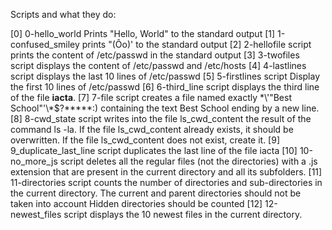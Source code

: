 Scripts and what they do: 

[0] 0-hello_world Prints "Hello, World" to the standard output
[1] 1-confused_smiley prints "(Ôo)'    to the standard output
[2] 2-hellofile script prints the content of /etc/passwd in the standard output
[3] 3-twofiles script displays the content of /etc/passwd and /etc/hosts
[4] 4-lastlines script displays the last 10 lines of /etc/passwd
[5] 5-firstlines script Display the first 10 lines of /etc/passwd
[6] 6-third_line script displays the third line of the file **iacta**.
[7] 7-file script creates a file named exactly \*\\'"Best School"\'\\*$\?\*\*\*\*\*:) containing the text Best School ending by a new line.
[8] 8-cwd_state script writes into the file ls_cwd_content the result of the command ls -la. If the file ls_cwd_content already exists, it should be overwritten. If the file ls_cwd_content does not exist, create it.
[9] 9_duplicate_last_line script duplicates the last line of the file iacta
[10] 10-no_more_js script deletes all the regular files (not the directories) with a .js extension that are present in the current directory and all its subfolders.
[11] 11-directories  script  counts the number of directories and sub-directories in the current directory. The current and parent directories should not be taken into account
Hidden directories should be counted
[12] 12-newest_files script  displays the 10 newest files in the current directory.

